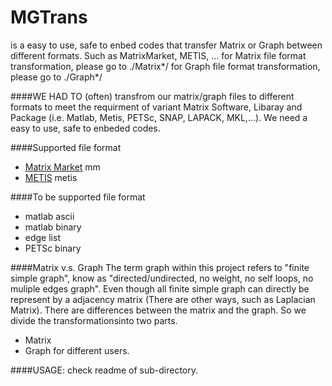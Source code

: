 # MGTrans
is a easy to use, safe to enbed codes that transfer Matrix or Graph between different formats. Such as MatrixMarket, METIS, ...
for Matrix file format transformation, please go to ./Matrix*/
for Graph file format transformation, please go to ./Graph*/


####WE HAD TO (often)
transfrom our matrix/graph files to different formats to meet the requirment of variant Matrix Software, Libaray and Package (i.e. Matlab, Metis, PETSc, SNAP, LAPACK, MKL,...). We need a easy to use, safe to enbeded codes.


####Supported file format
* <a href="http://math.nist.gov/MatrixMarket/formats.html">Matrix Market</a>    mm
* <a href="http://people.sc.fsu.edu/~jburkardt/data/metis_graph/metis_graph.html">METIS</a>    metis


####To be supported file format
* matlab ascii
* matlab binary
* edge list
* PETSc binary


####Matrix v.s. Graph
The term graph within this project refers to "finite simple graph", know as "directed/undirected, no weight, no self loops, no muliple edges graph".
Even though all finite simple graph can directly be represent by a adjacency matrix (There are other ways, such as Laplacian Matrix). There are differences between the matrix and the graph. So we divide the transformationsinto two parts.
* Matrix
* Graph
for different users.

####USAGE:
check readme of sub-directory.


